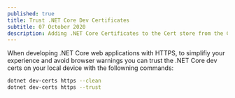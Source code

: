 ```yaml
---
published: true
title: Trust .NET Core Dev Certificates
subtitle: 07 October 2020
description: Adding .NET Core Certificates to the Cert store from the CLI
---
```


When developing .NET Core web applications with HTTPS, to simplifiy your experience and avoid browser warnings you can trust the .NET Core dev certs on your local device with the followning commands:

```sh
dotnet dev-certs https --clean
dotnet dev-certs https --trust
```
